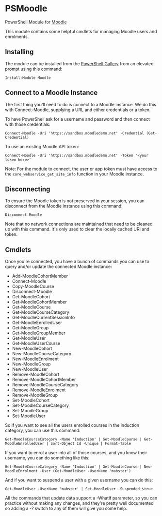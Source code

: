 # PSMoodle
PowerShell Module for [Moodle](https://moodle.org)

This module contains some helpful cmdlets for managing Moodle users and enrolments.

## Installing

The module can be installed from the [PowerShell Gallery](https://www.powershellgallery.com/packages/Moodle/) from an elevated prompt using this command:

    Install-Module Moodle

## Connect to a Moodle Instance

The first thing you'll need to do is connect to a Moodle instance. We do this with Connect-Moodle, supplying a URL and either credentials or a token.

To have PowerShell ask for a username and password and then connect with those credentials:

    Connect-Moodle -Uri 'https://sandbox.moodledemo.net' -Credential (Get-Credential)	

To use an existing Moodle API token:

    Connect-Moodle -Uri 'https://sandbox.moodledemo.net' -Token '<your token here>'

Note: For the module to connect, the user or app token must have access to the `core_webservice_get_site_info` function in your Moodle instance.

## Disconnecting

To ensure the Moodle token is not preserved in your session, you can disconnect from the Moodle instance using this command:

    Disconnect-Moodle

Note that no network connections are maintained that need to be cleaned up with this command. It's only used to clear the locally cached URI and token.

## Cmdlets

Once you're connected, you have a bunch of commands you can use to query and/or update the connected Moodle instance:

* Add-MoodleCohortMember
* Connect-Moodle
* Copy-MoodleCourse
* Disconnect-Moodle
* Get-MoodleCohort
* Get-MoodleCohortMember
* Get-MoodleCourse
* Get-MoodleCourseCategory
* Get-MoodleCurrentSessionInfo
* Get-MoodleEnrolledUser
* Get-MoodleGroup
* Get-MoodleGroupMember
* Get-MoodleUser
* Get-MoodleUserCourse
* New-MoodleCohort
* New-MoodleCourseCategory
* New-MoodleEnrolment
* New-MoodleGroup
* New-MoodleUser
* Remove-MoodleCohort
* Remove-MoodleCohortMember
* Remove-MoodleCourseCategory
* Remove-MoodleEnrolment
* Remove-MoodleGroup
* Set-MoodleCohort
* Set-MoodleCourseCategory
* Set-MoodleGroup
* Set-MoodleUser

So if you want to see all the users enrolled courses in the induction category, you can use this command:

    Get-MoodleCourseCategory -Name 'Induction' | Get-MoodleCourse | Get-MoodleEnrolledUser | Sort-Object Id -Unique | Format-Table

If you want to enrol a user into all of those courses, and you know their username, you can do something like this:

    Get-MoodleCourseCategory -Name 'Induction' | Get-MoodleCourse | New-MoodleEnrolment -User (Get-MoodleUser -UserName 'mabster')

And if you want to suspend a user with a given username you can do this:

    Get-MoodleUser -UserName 'mabster' | Set-MoodleUser -Suspended $true

All the commands that update data support a -WhatIf parameter, so you can practice without making any changes, and they're pretty well documented so adding a -? switch to any of them will give you some help.
